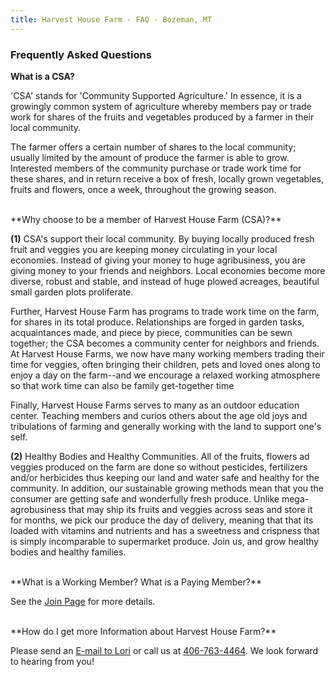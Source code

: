 ```yaml
---
title: Harvest House Farm - FAQ - Bozeman, MT
---
```


### Frequently Asked Questions

**What is a CSA?**

'CSA' stands for 'Community Supported Agriculture.' In essence, it is a growingly common system of agriculture whereby members pay or trade work for shares of the fruits and vegetables produced by a farmer in their local community.

The farmer offers a certain number of shares to the local community; usually limited by the amount of produce the farmer is able to grow. Interested members of the community purchase or trade work time for these shares, and in return receive a box of fresh, locally grown vegetables, fruits and flowers, once a week, throughout the growing season.

<br/>
**Why choose to be a member of Harvest House Farm (CSA)?**

**(1)** CSA's support their local community. By buying locally produced fresh fruit and veggies you are keeping money circulating in your local economies. Instead of giving your money to huge agribusiness, you are giving money to your friends and neighbors. Local economies become more diverse, robust and stable, and instead of huge plowed acreages, beautiful small garden plots proliferate.

Further, Harvest House Farm has programs to trade work time on the farm, for shares in its total produce. Relationships are forged in garden tasks, acquaintances made, and piece by piece, communities can be sewn together; the CSA becomes a community center for neighbors and friends. At Harvest House Farms, we now have many working members trading their time for veggies, often bringing their children, pets and loved ones along to enjoy a day on the farm--and we encourage a relaxed working atmosphere so that work time can also be family get-together time

Finally, Harvest House Farms serves to many as an outdoor education center. Teaching members and curios others about the age old joys and tribulations of farming and generally working with the land to support one's self.

**(2)** Healthy Bodies and Healthy Communities. All of the fruits, flowers ad veggies produced on the farm are done so without pesticides, fertilizers and/or herbicides thus keeping our land and water safe and healthy for the community. In addition, our sustainable growing methods mean that you the consumer are getting safe and wonderfully fresh produce. Unlike mega-agrobusiness that may ship its fruits and veggies across seas and store it for months, we pick our produce the day of delivery, meaning that that its loaded with vitamins and nutrients and has a sweetness and crispness that is simply incomparable to supermarket produce. Join us, and grow healthy bodies and healthy families.

<br/>
**What is a Working Member? What is a Paying Member?**

See the [Join Page](/join) for more details.

<br/>
**How do I get more Information about Harvest House Farm?**

Please send an [E-mail to Lori](mailto:HarvestHouseFarm@gmail.com) or call us at [406-763-4464](tel:406-763-4464). We look forward to hearing from you!
